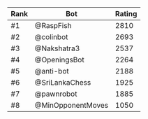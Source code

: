 Rank|Bot|Rating
---|---|---
#1|@RaspFish|2810
#2|@colinbot|2693
#3|@Nakshatra3|2537
#4|@OpeningsBot|2264
#5|@anti-bot|2188
#6|@SriLankaChess|1925
#7|@pawnrobot|1885
#8|@MinOpponentMoves|1050
